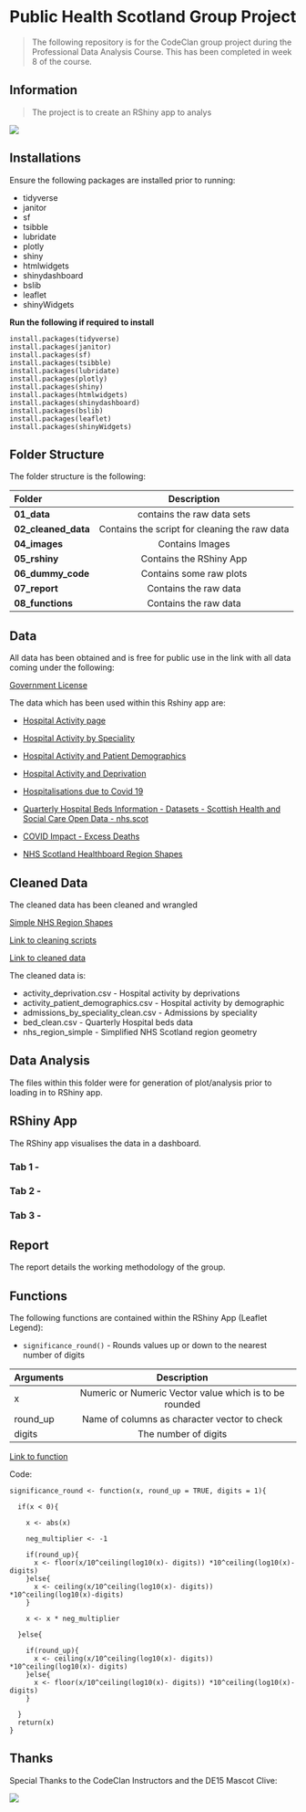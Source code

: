 # Public Health Scotland Group Project
> The following repository is for the CodeClan group project during the 
Professional Data Analysis Course. This has been completed in week 8 of the
course.

## Information
> The project is to create an RShiny app to analys

![](04_images/phs_logo.png) 

## Installations
Ensure the following packages are installed prior to running:

+ tidyverse
+ janitor
+ sf
+ tsibble
+ lubridate
+ plotly
+ shiny
+ htmlwidgets
+ shinydashboard
+ bslib
+ leaflet
+ shinyWidgets

__Run the following if required to install__
```
install.packages(tidyverse)
install.packages(janitor)
install.packages(sf)
install.packages(tsibble)
install.packages(lubridate)
install.packages(plotly)
install.packages(shiny)
install.packages(htmlwidgets)
install.packages(shinydashboard)
install.packages(bslib)
install.packages(leaflet)
install.packages(shinyWidgets)

```

## Folder Structure

The folder structure is the following:

| Folder | Description |
| :------|:-----------:|
| **01_data** | contains the raw data sets|
| **02_cleaned_data** | Contains the script for cleaning the raw data |
| **04_images** | Contains Images |
| **05_rshiny** | Contains the RShiny App |
| **06_dummy_code** | Contains some raw plots |
| **07_report** | Contains the raw data |
| **08_functions** | Contains the raw data |

## Data

All data has been obtained and is free for public use in the link with all data
coming under the following:

[Government License](https://www.nationalarchives.gov.uk/doc/open-government-licence/version/3/)

The data which has been used within this Rshiny app are:
 
* [Hospital Activity page](https://www.opendata.nhs.scot/dataset/inpatient-and-daycase-activity/resource/c3b4be64-5fb4-4a2f-af41-b0012f0a276a)  

* [Hospital Activity by Speciality](https://www.opendata.nhs.scot/dataset/inpatient-and-daycase-activity/resource/c3b4be64-5fb4-4a2f-af41-b0012f0a276a)  

* [Hospital Activity and Patient Demographics](https://www.opendata.nhs.scot/dataset/inpatient-and-daycase-activity/resource/00c00ecc-b533-426e-a433-42d79bdea5d4)  

* [Hospital Activity and Deprivation](https://www.opendata.nhs.scot/dataset/inpatient-and-daycase-activity/resource/4fc640aa-bdd4-4fbe-805b-1da1c8ed6383)  

* [Hospitalisations due to Covid 19](https://www.opendata.nhs.scot/dataset/covid-19-wider-impacts-hospital-admissions)  

* [Quarterly Hospital Beds Information - Datasets - Scottish Health and Social Care Open Data - nhs.scot](https://www.opendata.nhs.scot/dataset/hospital-beds-information)  

* [COVID Impact - Excess Deaths](https://www.opendata.nhs.scot/dataset/covid-19-wider-impacts-deaths)

* [NHS Scotland Healthboard Region Shapes](https://spatialdata.gov.scot/geonetwork/srv/eng/catalog.search#/metadata/f12c3826-4b4b-40e6-bf4f-77b9ed01dc14)


## Cleaned Data

The cleaned data has been cleaned and wrangled
 
[Simple NHS Region Shapes](02_cleaned_data/nhs_region_simple)

[Link to cleaning scripts](02_cleaned_data/cleaning_scripts)

[Link to cleaned data](02_cleaned_data)

The cleaned data is:

* activity_deprivation.csv - Hospital activity by deprivations
* activity_patient_demographics.csv - Hospital activity by demographic
* admissions_by_speciality_clean.csv - Admissions by speciality
* bed_clean.csv - Quarterly Hospital beds data
* nhs_region_simple - Simplified NHS Scotland region geometry


## Data Analysis

The files within this folder were for generation of plot/analysis prior to
loading in to RShiny app.


## RShiny App

The RShiny app visualises the data in a dashboard.

### Tab 1 - 

### Tab 2 - 

### Tab 3 - 


## Report

The report details the working methodology of the group.


## Functions

The following functions are contained within the RShiny App (Leaflet Legend):

* `significance_round()` - Rounds values up or down to the nearest number of 
                            digits

| Arguments | Description |
| :---------|:-----------:|
| x | Numeric or Numeric Vector value which is to be rounded |
| round_up | Name of columns as character vector to check |
| digits | The number of digits |


[Link to function](08_functions/significance_round_function.R)

Code:
```
significance_round <- function(x, round_up = TRUE, digits = 1){
  
  if(x < 0){
    
    x <- abs(x)
    
    neg_multiplier <- -1
    
    if(round_up){
      x <- floor(x/10^ceiling(log10(x)- digits)) *10^ceiling(log10(x)- digits)
    }else{
      x <- ceiling(x/10^ceiling(log10(x)- digits)) *10^ceiling(log10(x)-digits)
    }
    
    x <- x * neg_multiplier
    
  }else{
    
    if(round_up){
      x <- ceiling(x/10^ceiling(log10(x)- digits)) *10^ceiling(log10(x)- digits)
    }else{
      x <- floor(x/10^ceiling(log10(x)- digits)) *10^ceiling(log10(x)-digits)
    }
    
  }
  return(x)
}

```

## Thanks

Special Thanks to the CodeClan Instructors and the DE15 Mascot Clive:

![](04_images/clive.jpg) 
